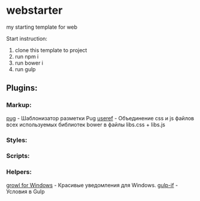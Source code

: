 # webstarter
my starting template for web

Start instruction:

1. clone this template to project
2. run npm i
3. run bower i
4. run gulp

## Plugins:

### Markup:
[pug](https://www.npmjs.com/package/gulp-pug) - Шаблонизатор разметки Pug
[useref](https://www.npmjs.com/package/gulp-useref) - Объединение css и js файлов всех используемых библиотек bower в файлы libs.css + libs.js

### Styles:


### Scripts:

### Helpers:
[growl for Windows](http://www.growlforwindows.com/gfw/) - Красивые уведомления для Windows.
[gulp-if](https://www.npmjs.com/package/gulp-if) - Условия в Gulp